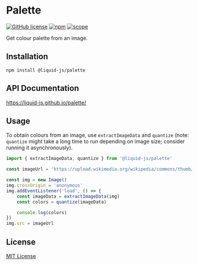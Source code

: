 # Palette

[![GitHub license](https://img.shields.io/github/license/Liquid-JS/palette.svg)](https://github.com/Liquid-JS/palette/blob/master/LICENSE)
[![npm](https://img.shields.io/npm/dm/@liquid-js/palette.svg)](https://www.npmjs.com/package/@liquid-js/palette)
[![scope](https://img.shields.io/npm/v/@liquid-js/palette.svg)](https://www.npmjs.com/package/@liquid-js/palette)

Get colour palette from an image.

## Installation

    npm install @liquid-js/palette

## API Documentation

<https://liquid-js.github.io/palette/>

## Usage

To obtain colours from an image, use `extractImageData` and `quantize` (note: `quantize` might take a long time to run depending on image size; consider running it asynchronously).

```ts
import { extractImageData, quantize } from '@liquid-js/palette'

const imageUrl = 'https://upload.wikimedia.org/wikipedia/commons/thumb/1/1e/Peace_Of_Nature_%28129019177%29.jpeg/640px-Peace_Of_Nature_%28129019177%29.jpeg'

const img = new Image()
img.crossOrigin = 'anonymous'
img.addEventListener('load', () => {
    const imageData = extractImageData(img)
    const colors = quantize(imageData)

    console.log(colors)
})
img.src = imageUrl
```

## License

[MIT License](https://github.com/Liquid-JS/palette/blob/master/LICENSE)
